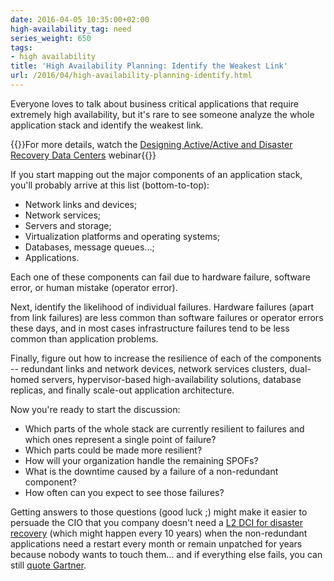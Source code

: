 ```yaml
---
date: 2016-04-05 10:35:00+02:00
high-availability_tag: need
series_weight: 650
tags:
- high availability
title: 'High Availability Planning: Identify the Weakest Link'
url: /2016/04/high-availability-planning-identify.html
---
```

Everyone loves to talk about business critical applications that require extremely high availability, but it's rare to see someone analyze the whole application stack and identify the weakest link.

{{<note info>}}For more details, watch the [Designing Active/Active and Disaster Recovery Data Centers](http://www.ipspace.net/Designing_Active-Active_and_Disaster_Recovery_Data_Centers) webinar{{</note>}}

If you start mapping out the major components of an application stack, you'll probably arrive at this list (bottom-to-top):
<!--more-->
-   Network links and devices;
-   Network services;
-   Servers and storage;
-   Virtualization platforms and operating systems;
-   Databases, message queues...;
-   Applications.

Each one of these components can fail due to hardware failure, software error, or human mistake (operator error).

Next, identify the likelihood of individual failures. Hardware failures (apart from link failures) are less common than software failures or operator errors these days, and in most cases infrastructure failures tend to be less common than application problems.

Finally, figure out how to increase the resilience of each of the components -- redundant links and network devices, network services clusters, dual-homed servers, hypervisor-based high-availability solutions, database replicas, and finally scale-out application architecture.

Now you're ready to start the discussion:

-   Which parts of the whole stack are currently resilient to failures and which ones represent a single point of failure?
-   Which parts could be made more resilient?
-   How will your organization handle the remaining SPOFs?
-   What is the downtime caused by a failure of a non-redundant component?
-   How often can you expect to see those failures?

Getting answers to those questions (good luck ;) might make it easier to persuade the CIO that you company doesn't need a [L2 DCI for disaster recovery](https://blog.ipspace.net/2013/01/long-distance-vmotion-stretched-ha.html) (which might happen every 10 years) when the non-redundant applications need a restart every month or remain unpatched for years because nobody wants to touch them... and if everything else fails, you can still [quote Gartner](http://blog.ipspace.net/2015/09/blessed-by-gartner-stretched-vlans-make.html).
